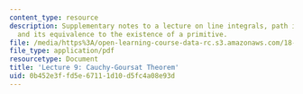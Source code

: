 ```yaml
---
content_type: resource
description: Supplementary notes to a lecture on line integrals, path independence,
  and its equivalence to the existence of a primitive.
file: /media/https%3A/open-learning-course-data-rc.s3.amazonaws.com/18-112-functions-of-a-complex-variable-fall-2008/0b452e3ffd5e67111d10d5fc4a08e93d_lecture9.pdf
file_type: application/pdf
resourcetype: Document
title: 'Lecture 9: Cauchy-Goursat Theorem'
uid: 0b452e3f-fd5e-6711-1d10-d5fc4a08e93d
---
```

